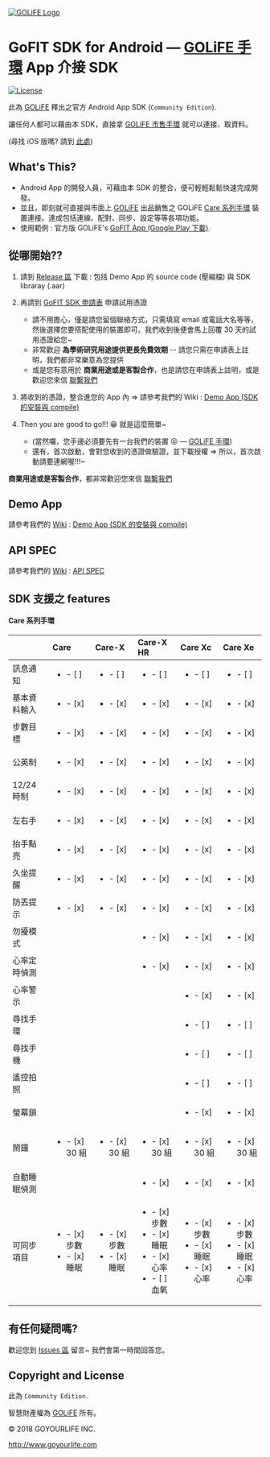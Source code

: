 [![GOLiFE Logo](http://www.goyourlife.com/images/common/logo.png)](http://www.goyourlife.com)

# GoFIT SDK for Android — [GOLiFE 手環](http://www.goyourlife.com/zh-TW/productlist/#health) App 介接 SDK

[![License](https://img.shields.io/badge/License-Apache%202.0-blue.svg)](https://opensource.org/licenses/Apache-2.0)

此為 [GOLiFE](http://www.goyourlife.com) 釋出之官方 Android App SDK (`Community Edition`).

讓任何人都可以藉由本 SDK，直接拿 [GOLiFE 市售手環](http://www.goyourlife.com/zh-TW/productlist/#health) 就可以連接、取資料。

(尋找 iOS 版嗎? 請到 [此處](/../../../GoFIT_SDK_iOS))

## What's This?
- Android App 的開發人員，可藉由本 SDK 的整合，便可輕輕鬆鬆快速完成開發。
- 並且，即刻就可直接與市面上 [GOLiFE](http://www.goyourlife.com) 出品銷售之 GOLiFE [Care 系列手環](http://www.goyourlife.com/zh-TW/productlist/#health) 裝置連接。達成包括連線、配對、同步、設定等等各項功能。
- 使用範例 : 官方版 GOLiFE's [GoFIT App (Google Play 下載)](https://play.google.com/store/apps/details?id=com.golife.fit&hl=zh_TW).


## 從哪開始?? 
1. 請到 [Release 區](/../../releases) 下載 : 包括 Demo App 的 source code (壓縮檔) 與 SDK libraray (.aar)

2. 再請到 [GoFIT SDK 申請表](https://docs.google.com/forms/d/1WutpWDV6VlGUhq2RZs2takjcGKHctG2GYfNQr81CA-0/) 申請試用憑證
    - 請不用擔心，僅是請您留個聯絡方式，只需填寫 email 或電話大名等等，然後選擇您要搭配使用的裝置即可。我們收到後便會馬上回覆 30 天的試用憑證給您~
    - 非常歡迎 **為學術研究用途提供更長免費效期** -- 請您只需在申請表上註明，我們都非常樂意為您提供
    - 或是您有意用於 **商業用途或是客製合作**，也是請您在申請表上註明，或是歡迎您來信 [聯繫我們](http://www.goyourlife.com/zh-TW/feedback/)

3. 將收到的憑證，整合進您的 App 內 &rArr; 請參考我們的 Wiki : [Demo App (SDK 的安裝與 compile)](/../../wiki/Demo-App-(SDK-%E7%9A%84%E5%AE%89%E8%A3%9D%E8%88%87-compile))

4. Then you are good to go!!! :grin: 就是這麼簡單~
    - (當然囉，您手邊必須要先有一台我們的裝置 :stuck_out_tongue_closed_eyes: — [GOLiFE 手環](http://www.goyourlife.com/zh-TW/productlist/#health))
    - 還有，首次啟動，會對您收到的憑證做驗證，並下載授權 &rArr; 所以，首次啟動請要連網喔!!!~

**商業用途或是客製合作**，都非常歡迎您來信 [聯繫我們](http://www.goyourlife.com/zh-TW/feedback/)


## Demo App
請參考我們的 [Wiki](/../../wiki) : [Demo App (SDK 的安裝與 compile)](/../../wiki/Demo-App-(SDK-%E7%9A%84%E5%AE%89%E8%A3%9D%E8%88%87-compile))


## API SPEC
請參考我們的 [Wiki](/../../wiki) : [API SPEC](/../../wiki/GoFIT-SDK-Android-Application-Programming-Interface-Specifications)


## SDK 支援之 features 

#### Care 系列手環

|            | Care         | Care-X     | Care-X HR  | Care Xc    | Care Xe    | 
|:-----------|:-------------|:-----------|:-----------|:-----------|:-----------|
| 訊息通知 | <ul><li>- [ ] </li></ul> | <ul><li>- [ ] </li></ul> | <ul><li>- [ ] </li></ul> | <ul><li>- [ ] </li></ul> | <ul><li>- [ ] </li></ul> |
| 基本資料輸入 | <ul><li>- [x] </li></ul> | <ul><li>- [x] </li></ul> | <ul><li>- [x] </li></ul> | <ul><li>- [x] </li></ul> | <ul><li>- [x] </li></ul> |
| 步數目標 | <ul><li>- [x] </li></ul> | <ul><li>- [x] </li></ul> | <ul><li>- [x] </li></ul> | <ul><li>- [x] </li></ul> | <ul><li>- [x] </li></ul> |
| 公英制 | <ul><li>- [x] </li></ul> | <ul><li>- [x] </li></ul> | <ul><li>- [x] </li></ul> | <ul><li>- [x] </li></ul> | <ul><li>- [x] </li></ul> |
| 12/24 時制 | <ul><li>- [x] </li></ul> | <ul><li>- [x] </li></ul> | <ul><li>- [x] </li></ul> | <ul><li>- [x] </li></ul> | <ul><li>- [x] </li></ul> |
| 左右手 | <ul><li>- [x] </li></ul> | <ul><li>- [x] </li></ul> | <ul><li>- [x] </li></ul> | <ul><li>- [x] </li></ul> | <ul><li>- [x] </li></ul> |
| 抬手點亮 | <ul><li>- [x] </li></ul> | <ul><li>- [x] </li></ul> | <ul><li>- [x] </li></ul> | <ul><li>- [x] </li></ul> | <ul><li>- [x] </li></ul> |
| 久坐提醒 | <ul><li>- [x] </li></ul> | <ul><li>- [x] </li></ul> | <ul><li>- [x] </li></ul> | <ul><li>- [x] </li></ul> | <ul><li>- [x] </li></ul> |
| 防丟提示 | <ul><li>- [x] </li></ul> | <ul><li>- [x] </li></ul> | <ul><li>- [x] </li></ul> | <ul><li>- [x] </li></ul> | <ul><li>- [x] </li></ul> |
| 勿擾模式 |    |    | <ul><li>- [x] </li></ul> | <ul><li>- [x] </li></ul> | <ul><li>- [x] </li></ul> |
| 心率定時偵測 |    |    | <ul><li>- [x] </li></ul> | <ul><li>- [x] </li></ul> | <ul><li>- [x] </li></ul> |
| 心率警示 |    |    |    | <ul><li>- [x] </li></ul> | <ul><li>- [x] </li></ul> |
| 尋找手環 |    |    |    | <ul><li>- [ ] </li></ul> | <ul><li>- [ ] </li></ul> |
| 尋找手機 |    |    |    | <ul><li>- [ ] </li></ul> | <ul><li>- [ ] </li></ul> |
| 遙控拍照 |    |    |    | <ul><li>- [ ] </li></ul> | <ul><li>- [ ] </li></ul> |
| 螢幕鎖 |    |    |    | <ul><li>- [x] </li></ul> | <ul><li>- [x] </li></ul> |
| 鬧鐘 | <ul><li>- [x] 30 組 </li></ul> | <ul><li>- [x] 30 組 </li></ul> | <ul><li>- [x] 30 組 </li></ul> | <ul><li>- [x] 30 組 </li></ul> | <ul><li>- [x] 30 組 </li></ul> |
| 自動睡眠偵測 |    |    | <ul><li>- [x] </li></ul> | <ul><li>- [x] </li></ul> | <ul><li>- [x] </li></ul> |
| 可同步項目 | <ul><li>- [x] 步數</li><li>- [x] 睡眠</li></ul> | <ul><li>- [x] 步數</li><li>- [x] 睡眠</li></ul> | <ul><li>- [x] 步數</li><li>- [x] 睡眠</li><li>- [x] 心率</li><li>- [ ] 血氧</li></ul> | <ul><li>- [x] 步數</li><li>- [x] 睡眠</li><li>- [x] 心率</li></ul> | <ul><li>- [x] 步數</li><li>- [x] 睡眠</li><li>- [x] 心率</li></ul> |


## 有任何疑問嗎?
歡迎您到 [Issues 區](/../../issues) 留言~ 我們會第一時間回答您。


## Copyright and License
此為 `Community Edition`.

智慧財產權為 [GOLiFE](http://www.goyourlife.com) 所有。

&copy; 2018 GOYOURLIFE INC. 

http://www.goyourlife.com
